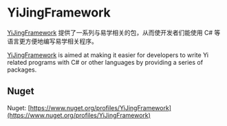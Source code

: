 # YiJingFramework

[YiJingFramework](https://yjfwk.yueyinqiu.top/) 提供了一系列与易学相关的包，从而使开发者们能使用 C# 等语言更方便地编写易学相关程序。

[YiJingFramework](https://yjfwk.yueyinqiu.top/) is aimed at making it easier for developers to write Yi related programs with C# or other languages by providing a series of packages.

## Nuget

Nuget: [https://www.nuget.org/profiles/YiJingFramework](https://www.nuget.org/profiles/YiJingFramework)
